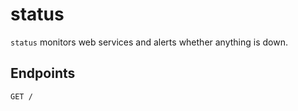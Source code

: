 # status

`status` monitors web services and alerts whether anything is down.

## Endpoints

````
GET /
````